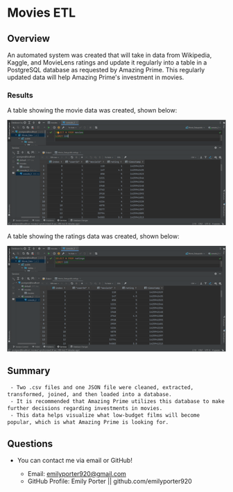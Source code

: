 # Movies ETL

## Overview
An automated system was created that will take in data from Wikipedia, Kaggle, and MovieLens ratings and update it regularly into a table in a PostgreSQL database as requested by Amazing Prime. This regularly updated data will help Amazing Prime's investment in movies.

### Results
A table showing the movie data was created, shown below:

<p align="center">
    <img
         src=Resources/movies_query.png
         >
    </p>

A table showing the ratings data was created, shown below:

<p align="center">
    <img
         src=Resources/ratings_query.png
         >
    </p>
    
    
## Summary
     - Two .csv files and one JSON file were cleaned, extracted, transformed, joined, and then loaded into a database.
     - It is recommended that Amazing Prime utilizes this database to make further decisions regarding investments in movies. 
     - This data helps visualize what low-budget films will become popular, which is what Amazing Prime is looking for.

## Questions

* You can contact me via email or GitHub!

    * Email: emilyporter920@gmail.com
    * GitHub Profile: Emily Porter || github.com/emilyporter920 
